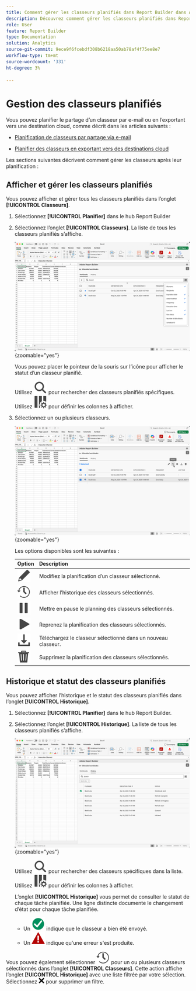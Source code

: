 ```yaml
---
title: Comment gérer les classeurs planifiés dans Report Builder dans Adobe Analytics
description: Découvrez comment gérer les classeurs planifiés dans Report Builder
role: User
feature: Report Builder
type: Documentation
solution: Analytics
source-git-commit: 9ece9f6fcebdf308b6218aa50ab78af4f75ee8e7
workflow-type: tm+mt
source-wordcount: '331'
ht-degree: 3%

---
```


# Gestion des classeurs planifiés

Vous pouvez planifier le partage d’un classeur par e-mail ou en l’exportant vers une destination cloud, comme décrit dans les articles suivants :

* [Planification de classeurs par partage via e-mail](/help/analyze/report-builder/schedule-reportbuilder.md)

* [Planifier des classeurs en exportant vers des destinations cloud](/help/analyze/report-builder/report-builder-export.md)

Les sections suivantes décrivent comment gérer les classeurs après leur planification :

## Afficher et gérer les classeurs planifiés

Vous pouvez afficher et gérer tous les classeurs planifiés dans l’onglet **[!UICONTROL Classeurs]**.

1. Sélectionnez **[!UICONTROL Planifier]** dans le hub Report Builder

1. Sélectionnez l’onglet **[!UICONTROL Classeurs]**. La liste de tous les classeurs planifiés s’affiche.

   ![Classeur planifié](assets/scheduled-workbooks.png){zoomable="yes"}

   Vous pouvez placer le pointeur de la souris sur l’icône pour afficher le statut d’un classeur planifié.

   Utilisez ![Rechercher](/help/assets/icons/Search.svg) pour rechercher des classeurs planifiés spécifiques.
Utilisez ![ColumnSetting](/help/assets/icons/ColumnSetting.svg) pour définir les colonnes à afficher.

1. Sélectionnez un ou plusieurs classeurs.

   ![Planifier les classeurs sélectionnés](assets/scheduled-workbooks-selected.png){zoomable="yes"}

   Les options disponibles sont les suivantes :

   | Option | Description |
   |---|---|
   | ![Modifier](/help/assets/icons/Edit.svg) | Modifiez la planification d’un classeur sélectionné. |
   | ![Historique](/help/assets/icons/History.svg) | Afficher l’historique des classeurs sélectionnés. |
   | ![ Pause ](/help/assets/icons/Pause.svg) | Mettre en pause le planning des classeurs sélectionnés. |
   | ![Lecture](/help/assets/icons/Play.svg) | Reprenez la planification des classeurs sélectionnés. |
   | ![Télécharger](/help/assets/icons/Download.svg) | Téléchargez le classeur sélectionné dans un nouveau classeur. |
   | ![Supprimer](/help/assets/icons/Delete.svg) | Supprimez la planification des classeurs sélectionnés. |


## Historique et statut des classeurs planifiés

Vous pouvez afficher l’historique et le statut des classeurs planifiés dans l’onglet **[!UICONTROL Historique]**.

1. Sélectionnez **[!UICONTROL Planifier]** dans le hub Report Builder.

1. Sélectionnez l’onglet **[!UICONTROL Historique]**. La liste de tous les classeurs planifiés s’affiche.

   ![Historique planifié](assets/scheduled-workbooks-history.png){zoomable="yes"}

   Utilisez ![Rechercher](/help/assets/icons/Search.svg) pour rechercher des classeurs spécifiques dans la liste.
Utilisez ![ColumnSetting](/help/assets/icons/ColumnSetting.svg) pour définir les colonnes à afficher.

   L’onglet **[!UICONTROL Historique]** vous permet de consulter le statut de chaque tâche planifiée. Une ligne distincte documente le changement d’état pour chaque tâche planifiée.

   * Un ![CheckmarkCircleGreen](/help/assets/icons/CheckmarkCircleGreen.svg) indique que le classeur a bien été envoyé.
   * Un ![AlertRed](/help/assets/icons/AlertRed.svg) indique qu&#39;une erreur s&#39;est produite.

Vous pouvez également sélectionner ![Historique](/help/assets/icons/History.svg) pour un ou plusieurs classeurs sélectionnés dans l’onglet **[!UICONTROL Classeurs]**. Cette action affiche l’onglet **[!UICONTROL Historique]** avec une liste filtrée par votre sélection. Sélectionnez ![CrossSize75](/help/assets/icons/CrossSize75.svg) pour supprimer un filtre.


